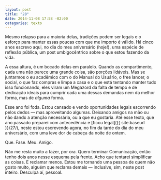```yaml
---
layout: post
title: "28"
date: 2014-11-08 17:58 -02:00
categories: texto
---
```

Mesmo relapso para a maioria delas, tradições podem ser legais e o esforço para manter essas poucas com que me importo é válido. Há cinco anos escrevo aqui, no dia do meu aniversário (hoje!), uma espécie de reflexão pública, um post umbigocêntrico sobre o que estou fazendo da vida.

A essa altura, é um bocado delas em paralelo. Quando as compartimento, cada uma não parece uma grande coisa, são porções lidáveis. Mas se juntarmos o eu acadêmico com o do Manual do Usuário, o free lancer, o social, o que faz compras e limpa a casa e o que está tentando manter tudo isso funcionando, eles viram um Megazord da falta de tempo e de dedicação ideais para cumprir cada uma dessas demandas nem da melhor forma, mas de _alguma_ forma.

Esse ano foi foda. Estou cansado e vendo oportunidades legais escorrendo pelos dedos — mas aproveitando algumas. Deixando amigos na mão ou não dando a atenção necessária, ou a que eu gostaria. Até esse texto, que ano passado preparei com antecedência e [ficou legal]({{ site.baseurl }}/27/), neste estou escrevendo agora, no fim da tarde do dia do meu aniversário, com uma leve dor de cabeça da noite de ontem.

Que. Fase. Meu. Amigo.

Não me resta muito a fazer, por ora. Quero terminar Comunicação, então tenho dois anos nesse esquema pela frente. Acho que tentarei simplificar as coisas. E reclamar menos. Estou me tornando uma pessoa de quem não gosto muito, alguém que reclama demais — inclusive, sim, neste post inteiro. Desculpa aí, pessoal.

